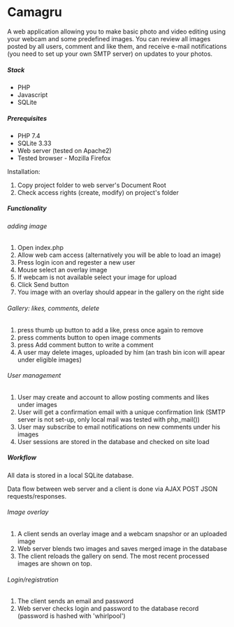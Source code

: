 # Camagru

A web application allowing you to make basic photo and video editing using your webcam and some predefined images. You can review all images posted by all users, comment and like them, and receive e-mail notifications (you need to set up your own SMTP server) on updates to your photos.

##### Stack
- PHP
- Javascript
- SQLite

##### Prerequisites
- PHP 7.4
- SQLite 3.33
- Web server (tested on Apache2)
- Tested browser - Mozilla Firefox

Installation:
1. Copy project folder to web server's Document Root
2. Check access rights (create, modify) on project's folder

##### Functionality

###### adding image
1. Open index.php
2. Allow web cam access (alternatively you will be able to load an image)
3. Press login icon and regester a new user
4. Mouse select an overlay image
5. If webcam is not available select your image for upload
6. Click Send button
7. You image with an overlay should appear in the gallery on the right side

###### Gallery: likes, comments, delete
1. press thumb up button to add a like, press once again to remove
2. press comments button to open image comments
3. press Add comment button to write a comment
4. A user may delete images, uploaded by him (an trash bin icon will apear under eligible images)

###### User management
1. User may create and account to allow posting comments and likes under images
2. User will get a confirmation email with a unique confirmation link (SMTP server is not set-up, only local mail was tested with php_mail())
3. User may subscribe to email notifications on new comments under his images
4. User sessions are stored in the database and checked on site load



##### Workflow
All data is stored in a local SQLite database.

Data flow between web server and a client is done via AJAX POST JSON requests/responses.

###### Image overlay
1. A client sends an overlay image and a webcam snapshor or an uploaded image
2. Web server blends two images and saves merged image in the database
3. The client reloads the gallery on send. The most recent processed images are shown on top.

###### Login/registration
1. The client sends an email and password
2. Web server checks login and password to the database record (password is hashed with 'whirlpool')
